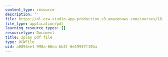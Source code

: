 ```yaml
---
content_type: resource
description: ''
file: https://ol-ocw-studio-app-production.s3.amazonaws.com/courses/18-03sc-differential-equations-fall-2011/a0894ee1998a66eabb3f6e19947f19ba_EQJBp6Ym-6A.pdf
file_type: application/pdf
learning_resource_types: []
resourcetype: Document
title: 3play pdf file
type: OCWFile
uid: a0894ee1-998a-66ea-bb3f-6e19947f19ba
---
```

